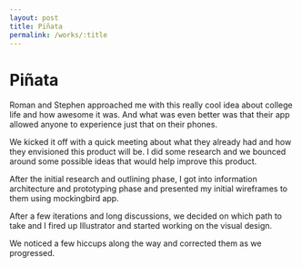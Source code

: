 ```yaml
---
layout: post
title: Piñata
permalink: /works/:title
---
```


# Piñata

Roman and Stephen approached me with this really cool idea about college life and how awesome it was. And what was even better was that their app allowed anyone to experience just that on their phones.

We kicked it off with a quick meeting about what they already had and how they envisioned this product will be. I did some research and we bounced around some possible ideas that would help improve this product. 

After the initial research and outlining phase, I got into information architecture and prototyping phase and presented my initial wireframes to them using mockingbird app.

After a few iterations and long discussions, we decided on which path to take and I fired up Illustrator and started working on the visual design.

We noticed a few hiccups along the way and corrected them as we progressed.